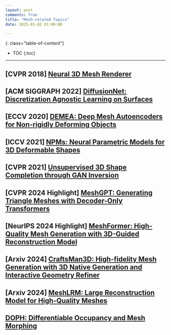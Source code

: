 ```yaml
---
layout: post
comments: True
title: "Mesh-related Topics"
date: 2025-01-02 01:09:00

---
```


<!--more-->

{: class="table-of-content"}
* TOC
{:toc}

---

## \[**CVPR 2018**\] [Neural 3D Mesh Renderer](https://github.com/daniilidis-group/neural_renderer/tree/master)

## \[**ACM SIGGRAPH 2022**\] [DiffusionNet: Discretization Agnostic Learning on Surfaces](https://github.com/nmwsharp/diffusion-net)

## \[**ECCV 2020**\] [DEMEA: Deep Mesh Autoencoders for Non-rigidly Deforming Objects](https://vcai.mpi-inf.mpg.de/projects/DEMEA/)

## \[**ICCV 2021**\] [NPMs: Neural Parametric Models for 3D Deformable Shapes](https://github.com/pablopalafox/npms)

## \[**CVPR 2021**\] [Unsupervised 3D Shape Completion through GAN Inversion](https://junzhezhang.github.io/projects/ShapeInversion/)

## \[**CVPR 2024 Highlight**\] [MeshGPT: Generating Triangle Meshes with Decoder-Only Transformers](https://nihalsid.github.io/mesh-gpt/)

## \[**NeurIPS 2024 Highlight**\] [MeshFormer: High-Quality Mesh Generation with 3D-Guided Reconstruction Model](https://meshformer3d.github.io/?utm_source=tldrai)

## \[**Arxiv 2024**\] [CraftsMan3D: High-fidelity Mesh Generation with 3D Native Generation and Interactive Geometry Refiner](https://craftsman3d.github.io/)

## \[**Arxiv 2024**\] [MeshLRM: Large Reconstruction Model for High-Quality Meshes](https://sarahweiii.github.io/meshlrm/)

## [DOPH: Differentiable Occupancy and Mesh Morphing](https://github.com/Luo-Yihao/DOPH)
